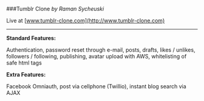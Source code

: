 ###Tumblr Clone
_by Raman Sycheuski_

Live at [www.tumblr-clone.com](http://www.tumblr-clone.com)

---

**Standard Features:**

Authentication, password reset through e-mail, posts, drafts, likes / unlikes, followers / following, publishing, avatar upload with AWS, whitelisting of safe html tags

**Extra Features:**

Facebook Omniauth, post via cellphone (Twillio), instant blog search via AJAX